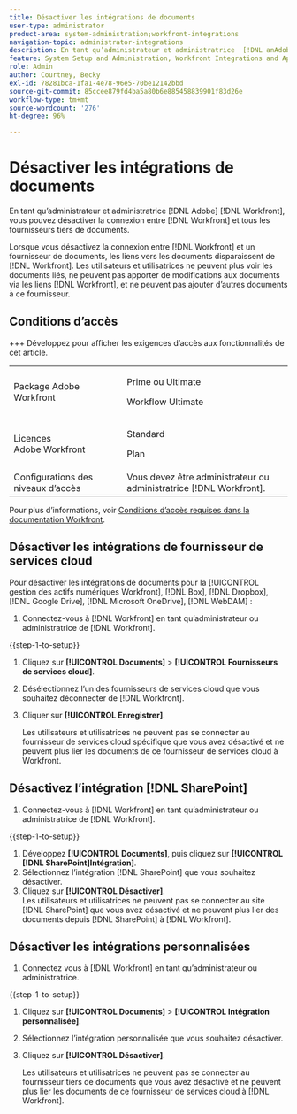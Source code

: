 ```yaml
---
title: Désactiver les intégrations de documents
user-type: administrator
product-area: system-administration;workfront-integrations
navigation-topic: administrator-integrations
description: En tant qu’administrateur et administratrice  [!DNL anAdobe] [!DNL Workfront], vous pouvez désactiver la connexion entre Workfront et l’un des fournisseurs tiers de documents.
feature: System Setup and Administration, Workfront Integrations and Apps, Digital Content and Documents
role: Admin
author: Courtney, Becky
exl-id: 78281bca-1fa1-4e78-96e5-70be12142bbd
source-git-commit: 85ccee879fd4ba5a80b6e885458839901f83d26e
workflow-type: tm+mt
source-wordcount: '276'
ht-degree: 96%

---
```


# Désactiver les intégrations de documents

En tant qu’administrateur et administratrice [!DNL Adobe] [!DNL Workfront], vous pouvez désactiver la connexion entre [!DNL Workfront] et tous les fournisseurs tiers de documents.

Lorsque vous désactivez la connexion entre [!DNL Workfront] et un fournisseur de documents, les liens vers les documents disparaissent de [!DNL Workfront]. Les utilisateurs et utilisatrices ne peuvent plus voir les documents liés, ne peuvent pas apporter de modifications aux documents via les liens [!DNL Workfront], et ne peuvent pas ajouter d’autres documents à ce fournisseur.

## Conditions d’accès

+++ Développez pour afficher les exigences d’accès aux fonctionnalités de cet article.

<table>
  <tr>
   <td>Package Adobe Workfront
   </td>
   <td> <p>Prime ou Ultimate</p>
    <p>Workflow Ultimate</p>
   </td>
  </tr>
  <tr>
   <td>Licences Adobe Workfront
   </td>
   <td><p>Standard</p>
   <p>Plan</p>
   </td>
  </tr>
   <tr>
   <td>Configurations des niveaux d’accès
   </td>
   <td>Vous devez être administrateur ou administratrice [!DNL Workfront].
   </td>
  </tr>
</table>

Pour plus d’informations, voir [Conditions d’accès requises dans la documentation Workfront](/help/quicksilver/administration-and-setup/add-users/access-levels-and-object-permissions/access-level-requirements-in-documentation.md).

## Désactiver les intégrations de fournisseur de services cloud

Pour désactiver les intégrations de documents pour la [!UICONTROL gestion des actifs numériques Workfront], [!DNL Box], [!DNL Dropbox], [!DNL Google Drive], [!DNL Microsoft OneDrive], [!DNL WebDAM] :

1. Connectez-vous à [!DNL Workfront] en tant qu’administrateur ou administratrice de [!DNL Workfront].

{{step-1-to-setup}}

1. Cliquez sur **[!UICONTROL Documents]** > **[!UICONTROL Fournisseurs de services cloud]**.

1. Désélectionnez l’un des fournisseurs de services cloud que vous souhaitez déconnecter de [!DNL Workfront].
1. Cliquer sur **[!UICONTROL Enregistrer]**.

   Les utilisateurs et utilisatrices ne peuvent pas se connecter au fournisseur de services cloud spécifique que vous avez désactivé et ne peuvent plus lier les documents de ce fournisseur de services cloud à Workfront.

## Désactivez l’intégration [!DNL SharePoint]

1. Connectez-vous à [!DNL Workfront] en tant qu’administrateur ou administratrice de [!DNL Workfront].

{{step-1-to-setup}}

1. Développez **[!UICONTROL Documents]**, puis cliquez sur **[!UICONTROL [!DNL SharePoint]Intégration]**.
1. Sélectionnez l’intégration [!DNL SharePoint] que vous souhaitez désactiver.
1. Cliquez sur **[!UICONTROL Désactiver]**.\
   Les utilisateurs et utilisatrices ne peuvent pas se connecter au site [!DNL SharePoint] que vous avez désactivé et ne peuvent plus lier des documents depuis [!DNL SharePoint] à [!DNL Workfront].

## Désactiver les intégrations personnalisées

1. Connectez vous à [!DNL Workfront] en tant qu’administrateur ou administratrice.

{{step-1-to-setup}}

1. Cliquez sur **[!UICONTROL Documents]** > **[!UICONTROL Intégration personnalisée]**.
1. Sélectionnez l’intégration personnalisée que vous souhaitez désactiver.
1. Cliquez sur **[!UICONTROL Désactiver]**.

   Les utilisateurs et utilisatrices ne peuvent pas se connecter au fournisseur tiers de documents que vous avez désactivé et ne peuvent plus lier les documents de ce fournisseur de services cloud à [!DNL Workfront].
